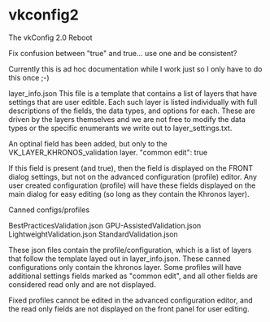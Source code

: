 # vkconfig2
The vkConfig 2.0 Reboot


Fix confusion between "true" and true... use one and be consistent?


Currently this is ad hoc documentation while I work just so I only have to do this once ;-)

layer_info.json
This file is a template that contains a list of layers that have settings that are user editble. Each such layer is listed individually with full descriptions of the fields, the data types, and options for each. These are driven by the layers themselves and we are not free to modify the data types or the specific enumerants we write out to layer_settings.txt.

An optinal field has been added, but only to the VK_LAYER_KHRONOS_validation layer.
"common edit": true

If this field is present (and true), then the field is displayed on the FRONT dialog settings, but not on the advanced configuration (profile) editor. Any user created configuration (profile) will have these fields displayed on the main dialog for easy editing (so long as they contain the Khronos layer).

Canned configs/profiles

BestPracticesValidation.json
GPU-AssistedValidation.json
LightweightValidation.json
StandardValidation.json

These json files contain the profile/configuration, which is a list of layers that follow the template layed out in layer_info.json. These canned configurations only contain the khronos layer. Some profiles will have additional settings fields marked as "common edit", and all other fields are considered read only and are not displayed.

Fixed profiles cannot be edited in the advanced configuration editor, and the read only fields are not displayed on the front panel for user editing. 